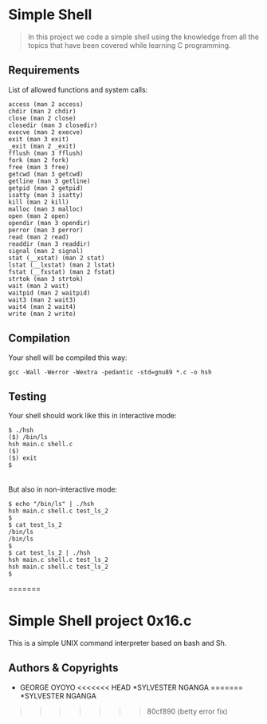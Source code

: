 
# Simple Shell
> In this project we code a simple shell using the knowledge from all the topics that have been covered while learning C programming.

## Requirements
List of allowed functions and system calls:
```
access (man 2 access)
chdir (man 2 chdir)
close (man 2 close)
closedir (man 3 closedir)
execve (man 2 execve)
exit (man 3 exit)
_exit (man 2 _exit)
fflush (man 3 fflush)
fork (man 2 fork)
free (man 3 free)
getcwd (man 3 getcwd)
getline (man 3 getline)
getpid (man 2 getpid)
isatty (man 3 isatty)
kill (man 2 kill)
malloc (man 3 malloc)
open (man 2 open)
opendir (man 3 opendir)
perror (man 3 perror)
read (man 2 read)
readdir (man 3 readdir)
signal (man 2 signal)
stat (__xstat) (man 2 stat)
lstat (__lxstat) (man 2 lstat)
fstat (__fxstat) (man 2 fstat)
strtok (man 3 strtok)
wait (man 2 wait)
waitpid (man 2 waitpid)
wait3 (man 2 wait3)
wait4 (man 2 wait4)
write (man 2 write)
```
## Compilation
Your shell will be compiled this way:

```gcc -Wall -Werror -Wextra -pedantic -std=gnu89 *.c -o hsh```

## Testing
Your shell should work like this in interactive mode:
```
$ ./hsh
($) /bin/ls
hsh main.c shell.c
($)
($) exit
$
```
######
But also in non-interactive mode:
```
$ echo "/bin/ls" | ./hsh
hsh main.c shell.c test_ls_2
$
$ cat test_ls_2
/bin/ls
/bin/ls
$
$ cat test_ls_2 | ./hsh
hsh main.c shell.c test_ls_2
hsh main.c shell.c test_ls_2
$
```
=======
# Simple Shell project 0x16.c 

This is a simple UNIX command interpreter based on bash and Sh.


## Authors & Copyrights

* GEORGE OYOYO 
<<<<<<< HEAD
*SYLVESTER NGANGA 
=======
*SYLVESTER NGANGA


>>>>>>> 80cf890 (betty error fix)
